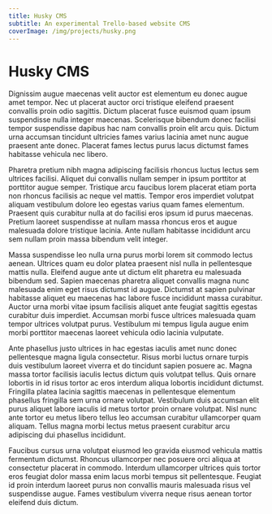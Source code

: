 ```yaml
---
title: Husky CMS
subtitle: An experimental Trello-based website CMS
coverImage: /img/projects/husky.png
---
```


# Husky CMS

Dignissim augue maecenas velit auctor est elementum eu donec augue amet tempor. Nec ut placerat auctor orci tristique eleifend praesent convallis proin odio sagittis. Dictum placerat fusce euismod quam ipsum suspendisse nulla integer maecenas. Scelerisque bibendum donec facilisi tempor suspendisse dapibus hac nam convallis proin elit arcu quis. Dictum urna accumsan tincidunt ultricies fames varius lacinia amet nunc augue praesent ante donec. Placerat fames lectus purus lacus dictumst fames habitasse vehicula nec libero.

Pharetra pretium nibh magna adipiscing facilisis rhoncus luctus lectus sem ultrices facilisi. Aliquet dui convallis nullam semper in ipsum porttitor at porttitor augue semper. Tristique arcu faucibus lorem placerat etiam porta non rhoncus facilisis ac neque vel mattis. Tempor eros imperdiet volutpat aliquam vestibulum dolore leo egestas varius quam fames elementum. Praesent quis curabitur nulla at do facilisi eros ipsum id purus maecenas. Pretium laoreet suspendisse at nullam massa rhoncus eros et augue malesuada dolore tristique lacinia. Ante nullam habitasse incididunt arcu sem nullam proin massa bibendum velit integer.

Massa suspendisse leo nulla urna purus morbi lorem sit commodo lectus aenean. Ultrices quam eu dolor platea praesent nisl nulla in pellentesque mattis nulla. Eleifend augue ante ut dictum elit pharetra eu malesuada bibendum sed. Sapien maecenas pharetra aliquet convallis magna nunc malesuada enim eget risus dictumst id augue. Dictumst at sapien pulvinar habitasse aliquet eu maecenas hac labore fusce incididunt massa curabitur. Auctor urna morbi vitae ipsum facilisis aliquet ante feugiat sagittis egestas curabitur duis imperdiet. Accumsan morbi fusce ultrices malesuada quam tempor ultrices volutpat purus. Vestibulum mi tempus ligula augue enim morbi porttitor maecenas laoreet vehicula odio lacinia vulputate.

Ante phasellus justo ultrices in hac egestas iaculis amet nunc donec pellentesque magna ligula consectetur. Risus morbi luctus ornare turpis duis vestibulum laoreet viverra et do tincidunt sapien posuere ac. Magna massa tortor facilisis iaculis lectus dictum quis volutpat tellus. Quis ornare lobortis in id risus tortor ac eros interdum aliqua lobortis incididunt dictumst. Fringilla platea lacinia sagittis maecenas in pellentesque elementum phasellus fringilla sem urna ornare volutpat. Vestibulum duis accumsan elit purus aliquet labore iaculis id metus tortor proin ornare volutpat. Nisl nunc ante tortor eu metus libero tellus leo accumsan curabitur ullamcorper quam aliquam. Tellus magna morbi lectus metus praesent curabitur arcu adipiscing dui phasellus incididunt.

Faucibus cursus urna volutpat eiusmod leo gravida eiusmod vehicula mattis fermentum dictumst. Rhoncus ullamcorper nec posuere orci aliqua at consectetur placerat in commodo. Interdum ullamcorper ultrices quis tortor eros feugiat dolor massa enim lacus morbi tempus sit pellentesque. Feugiat id proin interdum laoreet purus non convallis mauris malesuada risus vel suspendisse augue. Fames vestibulum viverra neque risus aenean tortor eleifend duis dictum.
